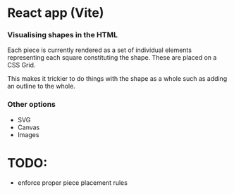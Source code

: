 # React app (Vite)

### Visualising shapes in the HTML

Each piece is currently rendered as a set of individual elements representing each square constituting the shape. These are placed on a CSS Grid.

This makes it trickier to do things with the shape as a whole such as adding an outline to the whole.

### Other options

-   SVG
-   Canvas
-   Images

# TODO:

-   enforce proper piece placement rules
